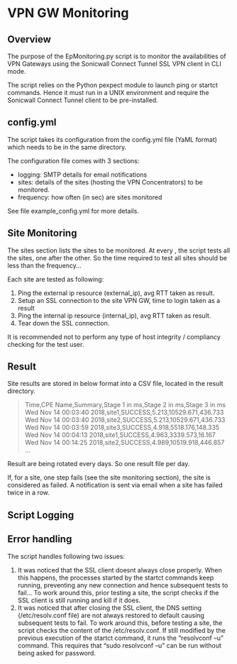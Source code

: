 # VPN GW Monitoring 
## Overview

The purpose of the EpMonitoring.py script is to monitor the availabilities of VPN Gateways using the Sonicwall Connect Tunnel SSL VPN client in CLI mode.

The script relies on the Python pexpect module to launch ping or startct commands. Hence it must run in a UNIX environment and require the Sonicwall Connect Tunnel client to be pre-installed.



## config.yml

The script takes its configuration from the config.yml file (YaML format) which needs to be in the same directory. 

The configuration file comes with 3 sections:

* logging: SMTP details for email notifications
* sites: details of the sites (hosting the VPN Concentrators) to be monitored.
* frequency: how often (in sec) are sites monitored

See file example_config.yml for more details.


## Site Monitoring

The sites section lists the sites to be monitored. 
At every <frequency>, the script tests all the sites, one after the other. So the time required to test all sites should be less than the frequency…
  
Each site are tested as following:
1. Ping the external ip resource (external_ip), avg RTT taken as result.
2. Setup an SSL connection to the site VPN GW, time to login taken as a result
3. Ping the internal ip resource (internal_ip), avg RTT taken as result.
4. Tear down the SSL connection.

It is recommended not to perform any type of host integrity / compliancy checking for the test user.


## Result 

Site results are stored in below format into a CSV file, located in the result directory. 

> Time,CPE Name,Summary,Stage 1 in ms,Stage 2 in ms,Stage 3 in ms  
> Wed Nov 14 00:03:40 2018,site1,SUCCESS,5.213,10529.671,436.733  
> Wed Nov 14 00:03:40 2018,site2,SUCCESS,5.213,10529.671,436.733  
> Wed Nov 14 00:03:59 2018,site3,SUCCESS,4.918,5518.176,148.335  
> Wed Nov 14 00:04:13 2018,site1,SUCCESS,4.963,3339.573,16.167  
> Wed Nov 14 00:14:25 2018,site2,SUCCESS,4.989,10519.918,446.857  
> ...

Result are being rotated every days. So one result file per day.

If, for a site, one step fails (see the site monitoring section), the site is considered as failed. A notification is sent via email when a site has failed twice in a row.


## Script Logging






## Error handling
The script handles following two issues:
1. It was noticed that the SSL client doesnt always close properly. 
When this happens, the processes started by the startct commands keep running, preventing any new connection and hence subsequent tests to fail… 
To work around this, prior testing a site, the script checks if the SSL client is still running and kill if it does.
2. It was noticed that after closing the SSL client, the DNS setting (/etc/resolv.conf file) are not always restored to default causing subsequent tests to fail. 
To work around this, before testing a site, the script checks the content of the /etc/resolv.conf. If still modified by the previous execution of the startct command, it runs the “resolvconf –u” command. This requires that “sudo resolvconf –u” can be run without being asked for password.
